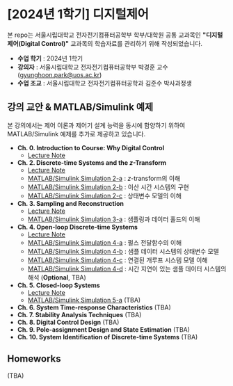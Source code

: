 # **[2024년 1학기] 디지털제어**

본 repo는 서울시립대학교 전자전기컴퓨터공학부 학부/대학원 공통 교과목인 **"디지털제어(Digital Control)"** 교과목의 학습자료를 관리하기 위해 작성되었습니다.

- **수업 학기** : 2024년 1학기
- **강의자** : 서울시립대학교 전자전기컴퓨터공학부 박경훈 교수 (gyunghoon.park@uos.ac.kr)
- **수업 조교** : 서울시립대학교 전자전기컴퓨터공학과 김준수 박사과정생

## **강의 교안 \& MATLAB/Simulink 예제**

본 강의에서는 제어 이론과 제어기 설계 능력을 동시에 함양하기 위하여 MATLAB/Simulink 예제를 추가로 제공하고 있습니다.

- **Ch. 0. Introduction to Course: Why Digital Control**
  - [Lecture Note](https://github.com/CDSL-UoS/Course_Digital-Control_2024/blob/main/Lecture_Notes/CH00_Introduction.pdf)
- **Ch. 2. Discrete-time Systems and the $z$-Transform**
  - [Lecture Note](https://github.com/CDSL-UoS/Course_Digital-Control_2024/blob/main/Lecture_Notes/CH02_Discrete-time%20Systems%20and%20z-Transform.pdf)
  - [MATLAB/Simulink Simulation 2-a](https://github.com/CDSL-UoS/Course_Digital-Control_2024/tree/main/MATLAB-Simulink/CH02/2-a) : $z$-transform의 이해
  - [MATLAB/Simulink Simulation 2-b](https://github.com/CDSL-UoS/Course_Digital-Control_2024/tree/main/MATLAB-Simulink/CH02/2-b) : 이산 시간 시스템의 구현
  - [MATLAB/Simulink Simulation 2-c](https://github.com/CDSL-UoS/Course_Digital-Control_2024/tree/main/MATLAB-Simulink/CH02/2-c) : 상태변수 모델의 이해
- **Ch. 3. Sampling and Reconstruction**
  - [Lecture Note](https://github.com/CDSL-UoS/Course_Digital-Control_2024/blob/main/Lecture_Notes/CH03_Sampling%20and%20Reconstruction.pdf)
  - [MATLAB/Simulink Simulation 3-a](https://github.com/CDSL-UoS/Course_Digital-Control_2024/tree/main/MATLAB-Simulink/CH03/3-a) : 샘플링과 데이터 홀드의 이해
- **Ch. 4. Open-loop Discrete-time Systems**
  - [Lecture Note](https://github.com/CDSL-UoS/Course_Digital-Control_2024/blob/main/Lecture_Notes/CH04_Open-loop%20Discrete-time%20Systems.pdf)
  - [MATLAB/Simulink Simulation 4-a](https://github.com/CDSL-UoS/Course_Digital-Control_2024/tree/main/MATLAB-Simulink/CH04/4-a) : 펄스 전달함수의 이해
  - [MATLAB/Simulink Simulation 4-b](https://github.com/CDSL-UoS/Course_Digital-Control_2024/tree/main/MATLAB-Simulink/CH04/4-b) : 샘플 데이터 시스템의 상태변수 모델
  - [MATLAB/Simulink Simulation 4-c](https://github.com/CDSL-UoS/Course_Digital-Control_2024/tree/main/MATLAB-Simulink/CH04/4-c) : 연결된 개루프 시스템 모델 이해
  - [MATLAB/Simulink Simulation 4-d](https://github.com/CDSL-UoS/Course_Digital-Control_2024/tree/main/MATLAB-Simulink/CH04/4-d) : 시간 지연이 있는 샘플 데이터 시스템의 해석 (**Optional**, TBA)
- **Ch. 5. Closed-loop Systems**
  - [Lecture Note](https://github.com/CDSL-UoS/Course_Digital-Control_2024/blob/main/Lecture_Notes/CH05_Closed-loop%20Systems.pdf)
  - [MATLAB/Simulink Simulation 5-a]() (TBA)
- **Ch. 6. System Time-response Characteristics** (TBA)
- **Ch. 7. Stability Analysis Techniques** (TBA)
- **Ch. 8. Digital Control Design** (TBA)
- **Ch. 9. Pole-assignment Design and State Estimation** (TBA)
- **Ch. 10. System Identification of Discrete-time Systems** (TBA)

## **Homeworks**

(TBA)